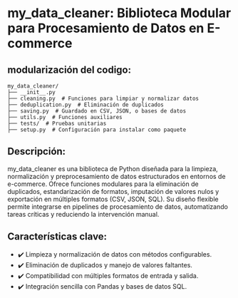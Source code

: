 #  my_data_cleaner: Biblioteca Modular para Procesamiento de Datos en E-commerce

## modularización del codigo:

```
my_data_cleaner/
├── __init__.py
├── cleaning.py  # Funciones para limpiar y normalizar datos
├── deduplication.py  # Eliminación de duplicados
├── saving.py  # Guardado en CSV, JSON, o bases de datos
├── utils.py  # Funciones auxiliares
├── tests/  # Pruebas unitarias
├── setup.py  # Configuración para instalar como paquete
```

## Descripción:
my_data_cleaner es una biblioteca de Python diseñada para la limpieza, normalización y preprocesamiento de datos estructurados en entornos de e-commerce. Ofrece funciones modulares para la eliminación de duplicados, estandarización de formatos, imputación de valores nulos y exportación en múltiples formatos (CSV, JSON, SQL). Su diseño flexible permite integrarse en pipelines de procesamiento de datos, automatizando tareas críticas y reduciendo la intervención manual.

## Características clave:
- ✔️ Limpieza y normalización de datos con métodos configurables.
- ✔️ Eliminación de duplicados y manejo de valores faltantes.
- ✔️ Compatibilidad con múltiples formatos de entrada y salida.
- ✔️ Integración sencilla con Pandas y bases de datos SQL.
